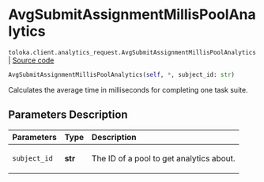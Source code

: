 # AvgSubmitAssignmentMillisPoolAnalytics
`toloka.client.analytics_request.AvgSubmitAssignmentMillisPoolAnalytics` | [Source code](https://github.com/Toloka/toloka-kit/blob/v1.2.0.post1/src/client/analytics_request.py#L118)

```python
AvgSubmitAssignmentMillisPoolAnalytics(self, *, subject_id: str)
```

Calculates the average time in milliseconds for completing one task suite.

## Parameters Description

| Parameters | Type | Description |
| :----------| :----| :-----------|
`subject_id`|**str**|<p>The ID of a pool to get analytics about.</p>
